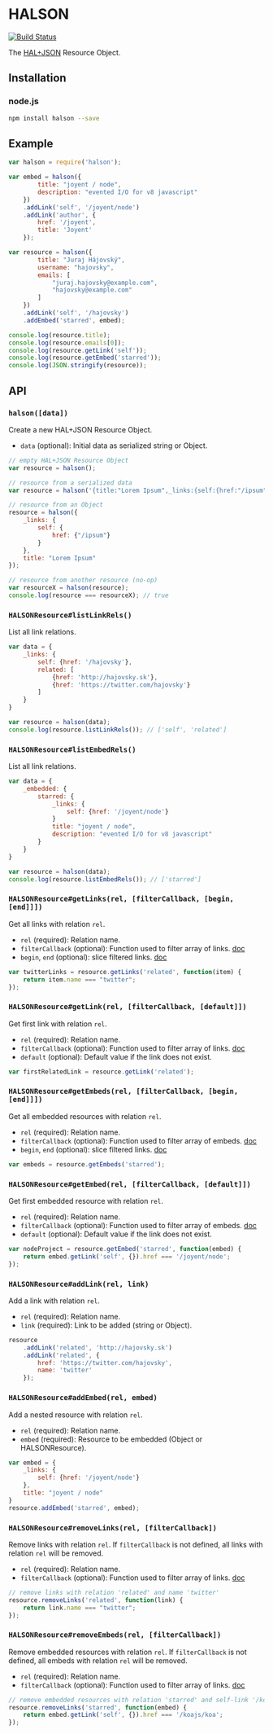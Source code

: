 # HALSON
[![Build Status](https://travis-ci.org/seznam/halson.svg?branch=master)](https://travis-ci.org/seznam/halson)

The [HAL+JSON](http://stateless.co/hal_specification.html) Resource Object.

## Installation

### node.js

```sh
npm install halson --save
```

## Example
```js
var halson = require('halson');

var embed = halson({
        title: "joyent / node",
        description: "evented I/O for v8 javascript"
    })
    .addLink('self', '/joyent/node')
    .addLink('author', {
        href: '/joyent',
        title: 'Joyent'
    });

var resource = halson({
        title: "Juraj Hájovský",
        username: "hajovsky",
        emails: [
            "juraj.hajovsky@example.com",
            "hajovsky@example.com"
        ]
    })
    .addLink('self', '/hajovsky')
    .addEmbed('starred', embed);

console.log(resource.title);
console.log(resource.emails[0]);
console.log(resource.getLink('self'));
console.log(resource.getEmbed('starred'));
console.log(JSON.stringify(resource));
```


## API

### `halson([data])`
Create a new HAL+JSON Resource Object.
 * `data` (optional): Initial data as serialized string or Object.

```js
// empty HAL+JSON Resource Object
var resource = halson();

// resource from a serialized data
var resource = halson('{title:"Lorem Ipsum",_links:{self:{href:"/ipsum"}}');

// resource from an Object
resource = halson({
    _links: {
        self: {
            href: {"/ipsum"}
        }
    },
    title: "Lorem Ipsum"
});

// resource from another resource (no-op)
var resourceX = halson(resource);
console.log(resource === resourceX); // true
```


### `HALSONResource#listLinkRels()`
List all link relations.

```js
var data = {
    _links: {
        self: {href: '/hajovsky'},
        related: [
            {href: 'http://hajovsky.sk'},
            {href: 'https://twitter.com/hajovsky'}
        ]
    }
}

var resource = halson(data);
console.log(resource.listLinkRels()); // ['self', 'related']
```

### `HALSONResource#listEmbedRels()`
List all link relations.

```js
var data = {
    _embedded: {
        starred: {
            _links: {
                self: {href: '/joyent/node'}
            }
            title: "joyent / node",
            description: "evented I/O for v8 javascript"
        }
    }
}

var resource = halson(data);
console.log(resource.listEmbedRels()); // ['starred']
```

### `HALSONResource#getLinks(rel, [filterCallback, [begin, [end]]])`
Get all links with relation `rel`.
 * `rel` (required): Relation name.
 * `filterCallback` (optional): Function used to filter array of links. [doc](http://www.ecma-international.org/ecma-262/5.1/#sec-15.4.4.20)
 * `begin`, `end` (optional): slice filtered links. [doc](http://www.ecma-international.org/ecma-262/5.1/#sec-15.4.4.10)

```js
var twitterLinks = resource.getLinks('related', function(item) {
    return item.name === "twitter";
});
```

### `HALSONResource#getLink(rel, [filterCallback, [default]])`
Get first link with relation `rel`.
 * `rel` (required): Relation name.
 * `filterCallback` (optional): Function used to filter array of links. [doc](http://www.ecma-international.org/ecma-262/5.1/#sec-15.4.4.20)
 * `default` (optional): Default value if the link does not exist.

```js
var firstRelatedLink = resource.getLink('related');
```

### `HALSONResource#getEmbeds(rel, [filterCallback, [begin, [end]]])`
Get all embedded resources with relation `rel`.
 * `rel` (required): Relation name.
 * `filterCallback` (optional): Function used to filter array of embeds. [doc](http://www.ecma-international.org/ecma-262/5.1/#sec-15.4.4.20)
 * `begin`, `end` (optional): slice filtered links. [doc](http://www.ecma-international.org/ecma-262/5.1/#sec-15.4.4.10)

```js
var embeds = resource.getEmbeds('starred');
```

### `HALSONResource#getEmbed(rel, [filterCallback, [default]])`
Get first embedded resource with relation `rel`.
 * `rel` (required): Relation name.
 * `filterCallback` (optional): Function used to filter array of embeds. [doc](http://www.ecma-international.org/ecma-262/5.1/#sec-15.4.4.20)
 * `default` (optional): Default value if the link does not exist.

```js
var nodeProject = resource.getEmbed('starred', function(embed) {
    return embed.getLink('self', {}).href === '/joyent/node';
});
```

### `HALSONResource#addLink(rel, link)`
Add a link with relation `rel`.
 * `rel` (required): Relation name.
 * `link` (required): Link to be added (string or Object).

```js
resource
    .addLink('related', 'http://hajovsky.sk')
    .addLink('related', {
        href: 'https://twitter.com/hajovsky',
        name: 'twitter'
    });
```

### `HALSONResource#addEmbed(rel, embed)`
Add a nested resource with relation `rel`.
 * `rel` (required): Relation name.
 * `embed` (required): Resource to be embedded (Object or HALSONResource).

```js
var embed = {
    _links: {
        self: {href: '/joyent/node'}
    },
    title: "joyent / node"
}
resource.addEmbed('starred', embed);
```

### `HALSONResource#removeLinks(rel, [filterCallback])`
Remove links with relation `rel`. If `filterCallback` is not defined, all links with relation `rel` will be removed.
 * `rel` (required): Relation name.
 * `filterCallback` (optional): Function used to filter array of links. [doc](http://www.ecma-international.org/ecma-262/5.1/#sec-15.4.4.20)

```js
// remove links with relation 'related' and name 'twitter'
resource.removeLinks('related', function(link) {
    return link.name === "twitter";
});
```

### `HALSONResource#removeEmbeds(rel, [filterCallback])`
Remove embedded resources with relation `rel`. If `filterCallback` is not defined, all embeds with relation `rel` will be removed.
 * `rel` (required): Relation name.
 * `filterCallback` (optional): Function used to filter array of links. [doc](http://www.ecma-international.org/ecma-262/5.1/#sec-15.4.4.20)

```js
// remove embedded resources with relation 'starred' and self-link '/koajs/koa'
resource.removeLinks('starred', function(embed) {
    return embed.getLink('self', {}).href === '/koajs/koa';
});
```
